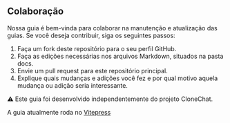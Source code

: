 ## Colaboração

Nossa guia é bem-vinda para colaborar na manutenção e atualização das guias. Se você deseja contribuir, siga os seguintes passos:

1. Faça um fork deste repositório para o seu perfil GitHub.
2. Faça as edições necessárias nos arquivos Markdown, situados na pasta docs.
3. Envie um pull request para este repositório principal.
4. Explique quais mudanças e adições você fez e por qual motivo aquela mudança ou adição seria interessante.

⚠️ Este guia foi desenvolvido independentemente do projeto CloneChat.

A guia atualmente roda no [Vitepress](https://vitepress.dev/)
